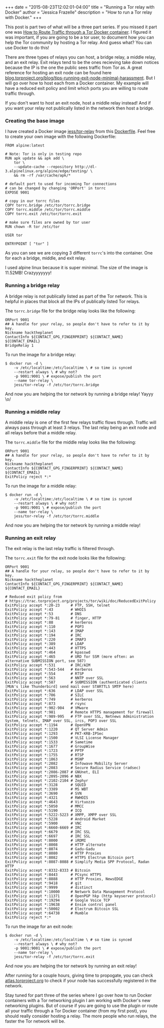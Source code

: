 +++
date = "2015-08-23T12:02:01-04:00"
title = "Running a Tor relay with Docker"
author = "Jessica Frazelle"
description = "How to run a Tor relay with Docker."
+++

This post is part two of what will be a three part series. If you missed it
part one was [How to Route Traffic through a Tor Docker container](/post/routing-traffic-through-tor-docker-container/).
I figured it was important, if you are going to be a tor user, to document how
you can help the Tor community by hosting a Tor relay. And guess what? You can
use Docker to do this!

There are three types of relays you can host, a bridge relay, a middle relay,
and an exit relay. Exit relays tend to be the ones recieving take down notices
because the IP is the one the public sees traffic from Tor as. A great reference
for hosting an exit node can be found here
[blog.torproject.org/blog/tips-running-exit-node-minimal-harassment](https://blog.torproject.org/blog/tips-running-exit-node-minimal-harassment).
But I will go over how to host each from a Docker container.
My example will have a reduced exit policy and limit which ports you are willing
to route traffic through.

If you don't want to host an exit node, host a middle relay instead! And if you
want your relay not publically listed in the network then host a bridge.

### Creating the base image

I have created a Docker image
[jess/tor-relay](https://hub.docker.com/r/jess/tor-relay/) from this
[Dockerfile](https://github.com/jessfraz/dockerfiles/blob/master/tor-relay/Dockerfile).
Feel free to create your own image with the following Dockerfile:

```bsh
FROM alpine:latest

# Note: Tor is only in testing repo
RUN apk update && apk add \
    tor \
    --update-cache --repository http://dl-3.alpinelinux.org/alpine/edge/testing/ \
    && rm -rf /var/cache/apk/*

# default port to used for incoming Tor connections
# can be changed by changing 'ORPort' in torrc
EXPOSE 9001

# copy in our torrc files
COPY torrc.bridge /etc/tor/torrc.bridge
COPY torrc.middle /etc/tor/torrc.middle
COPY torrc.exit /etc/tor/torrc.exit

# make sure files are owned by tor user
RUN chown -R tor /etc/tor

USER tor

ENTRYPOINT [ "tor" ]
```

As you can see we are copying 3 different `torrc`'s into the container. One for
each a bridge, middle, and exit relay.

I used alpine linux because it is super minimal. The size of the image is
11.52MB! Crazyyyyyyy!

### Running a bridge relay

A bridge relay is not publically listed as part of the Tor network. This is
helpful in places that block all the IPs of publically listed Tor relays.

The `torrc.bridge` file for the bridge relay looks like the following:

```
ORPort 9001
## A handle for your relay, so people don't have to refer to it by key.
Nickname hacktheplanet
ContactInfo ${CONTACT_GPG_FINGERPRINT} ${CONTACT_NAME} ${CONTACT_EMAIL}
BridgeRelay 1
```

To run the image for a bridge relay:

```bsh
$ docker run -d \
    -v /etc/localtime:/etc/localtime \ # so time is synced
    --restart always \ # why not?
    -p 9001:9001 \ # expose/publish the port
    --name tor-relay \
    jess/tor-relay -f /etc/tor/torrc.bridge
```

And now you are helping the tor network by running a bridge relay! Yayyy \o/

### Running a middle relay

A middle relay is one of the first few relays traffic flows through. Traffic
will always pass through at least 3 relays. The last relay being an exit node
and all relays before that a middle relay.

The `torrc.middle` file for the middle relay looks like the following:

```
ORPort 9001
## A handle for your relay, so people don't have to refer to it by key.
Nickname hacktheplanet
ContactInfo ${CONTACT_GPG_FINGERPRINT} ${CONTACT_NAME} ${CONTACT_EMAIL}
ExitPolicy reject *:*
```

To run the image for a middle relay:

```bsh
$ docker run -d \
    -v /etc/localtime:/etc/localtime \ # so time is synced
    --restart always \ # why not?
    -p 9001:9001 \ # expose/publish the port
    --name tor-relay \
    jess/tor-relay -f /etc/tor/torrc.middle
```

And now you are helping the tor network by running a middle relay!

### Running an exit relay

The exit relay is the last relay traffic is filtered through.

The `torrc.exit`  file for the exit node looks like the following:

```
ORPort 9001
## A handle for your relay, so people don't have to refer to it by key.
Nickname hacktheplanet
ContactInfo ${CONTACT_GPG_FINGERPRINT} ${CONTACT_NAME} ${CONTACT_EMAIL}

# Reduced exit policy from
# https://trac.torproject.org/projects/tor/wiki/doc/ReducedExitPolicy
ExitPolicy accept *:20-23     # FTP, SSH, telnet
ExitPolicy accept *:43        # WHOIS
ExitPolicy accept *:53        # DNS
ExitPolicy accept *:79-81     # finger, HTTP
ExitPolicy accept *:88        # kerberos
ExitPolicy accept *:110       # POP3
ExitPolicy accept *:143       # IMAP
ExitPolicy accept *:194       # IRC
ExitPolicy accept *:220       # IMAP3
ExitPolicy accept *:389       # LDAP
ExitPolicy accept *:443       # HTTPS
ExitPolicy accept *:464       # kpasswd
ExitPolicy accept *:465       # URD for SSM (more often: an alternative SUBMISSION port, see 587)
ExitPolicy accept *:531       # IRC/AIM
ExitPolicy accept *:543-544   # Kerberos
ExitPolicy accept *:554       # RTSP
ExitPolicy accept *:563       # NNTP over SSL
ExitPolicy accept *:587       # SUBMISSION (authenticated clients [MUA's like Thunderbird] send mail over STARTTLS SMTP here)
ExitPolicy accept *:636       # LDAP over SSL
ExitPolicy accept *:706       # SILC
ExitPolicy accept *:749       # kerberos
ExitPolicy accept *:873       # rsync
ExitPolicy accept *:902-904   # VMware
ExitPolicy accept *:981       # Remote HTTPS management for firewall
ExitPolicy accept *:989-995   # FTP over SSL, Netnews Administration System, telnets, IMAP over SSL, ircs, POP3 over SSL
ExitPolicy accept *:1194      # OpenVPN
ExitPolicy accept *:1220      # QT Server Admin
ExitPolicy accept *:1293      # PKT-KRB-IPSec
ExitPolicy accept *:1500      # VLSI License Manager
ExitPolicy accept *:1533      # Sametime
ExitPolicy accept *:1677      # GroupWise
ExitPolicy accept *:1723      # PPTP
ExitPolicy accept *:1755      # RTSP
ExitPolicy accept *:1863      # MSNP
ExitPolicy accept *:2082      # Infowave Mobility Server
ExitPolicy accept *:2083      # Secure Radius Service (radsec)
ExitPolicy accept *:2086-2087 # GNUnet, ELI
ExitPolicy accept *:2095-2096 # NBX
ExitPolicy accept *:2102-2104 # Zephyr
ExitPolicy accept *:3128      # SQUID
ExitPolicy accept *:3389      # MS WBT
ExitPolicy accept *:3690      # SVN
ExitPolicy accept *:4321      # RWHOIS
ExitPolicy accept *:4643      # Virtuozzo
ExitPolicy accept *:5050      # MMCC
ExitPolicy accept *:5190      # ICQ
ExitPolicy accept *:5222-5223 # XMPP, XMPP over SSL
ExitPolicy accept *:5228      # Android Market
ExitPolicy accept *:5900      # VNC
ExitPolicy accept *:6660-6669 # IRC
ExitPolicy accept *:6679      # IRC SSL
ExitPolicy accept *:6697      # IRC SSL
ExitPolicy accept *:8000      # iRDMI
ExitPolicy accept *:8008      # HTTP alternate
ExitPolicy accept *:8074      # Gadu-Gadu
ExitPolicy accept *:8080      # HTTP Proxies
ExitPolicy accept *:8082      # HTTPS Electrum Bitcoin port
ExitPolicy accept *:8087-8088 # Simplify Media SPP Protocol, Radan HTTP
ExitPolicy accept *:8332-8333 # Bitcoin
ExitPolicy accept *:8443      # PCsync HTTPS
ExitPolicy accept *:8888      # HTTP Proxies, NewsEDGE
ExitPolicy accept *:9418      # git
ExitPolicy accept *:9999      # distinct
ExitPolicy accept *:10000     # Network Data Management Protocol
ExitPolicy accept *:11371     # OpenPGP hkp (http keyserver protocol)
ExitPolicy accept *:19294     # Google Voice TCP
ExitPolicy accept *:19638     # Ensim control panel
ExitPolicy accept *:50002     # Electrum Bitcoin SSL
ExitPolicy accept *:64738     # Mumble
ExitPolicy reject *:*
```


To run the image for an exit node:

```bsh
$ docker run -d \
    -v /etc/localtime:/etc/localtime \ # so time is synced
    --restart always \ # why not?
    -p 9001:9001 \ # expose/publish the port
    --name tor-relay \
    jess/tor-relay -f /etc/tor/torrc.exit
```

And now you are helping the tor network by running an exit relay!

After running for a couple hours, giving time to
propogate, you can check [atlas.torproject.org](https://atlas.torproject.org)
to check if your node has successfully registered in the network.

Stay tuned for part three of the series where I go over how to run Docker
containers with a Tor networking plugin I am working with Docker's new
networking plugins. But of course if you are going to use
the plugin or route all your traffic through a Tor Docker container (from my first
post), you should really consider hosting a relay. The more people who run
relays, the faster the Tor network will be.
